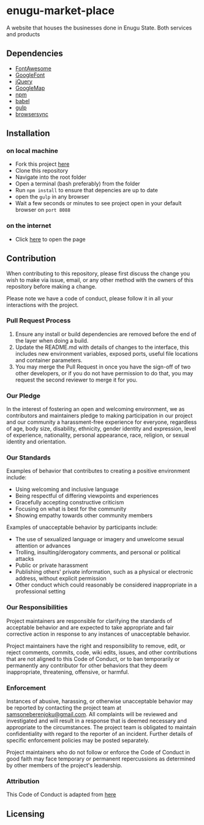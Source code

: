 # enugu-market-place
A website that houses the businesses done in Enugu State. Both services and products

## Dependencies
* [FontAwesome](https://stackpath.bootstrapcdn.com/font-awesome/4.7.0/css/font-awesome.min.css "FontAwesome")
* [GoogleFont](https://fonts.googleapis.com/css?family=Darker+Grotesque|Fredoka+One|Graduate&display=swap "GoogleFont")
* [jQuery](https://code.jquery.com/jquery-3.4.1.min.js "jQuery")
* [GoogleMap](https://www.google.com/maps/ "GoogleMap")
* [npm](https://www.npmjs.com/ "npm")
* [babel](https://babeljs.io/ "babel")
* [gulp](https://gulpjs.com/ "gulp")
* [browsersync](https://www.browsersync.io/ "browsersync")

## Installation 
### on local machine
* Fork this project [here](https://github.com/Enugu-Projects/enugu-market-place "here")
* Clone this repository 
* Navigate into the root folder
* Open a terminal (bash preferably) from the folder
* Run <code>npm install</code> to ensure that depencies are up to date
* open the <code>gulp</code> in any browser
* Wait a few seconds or minutes to see project open in your default browser on <code>port 8088</code>

### on the internet
* Click [here](# "here") to open the page

## Contribution
When contributing to this repository, please first discuss the change you wish to make via issue,
email, or any other method with the owners of this repository before making a change. 

Please note we have a code of conduct, please follow it in all your interactions with the project.

### Pull Request Process
1. Ensure any install or build dependencies are removed before the end of the layer when doing a 
   build.
2. Update the README.md with details of changes to the interface, this includes new environment 
   variables, exposed ports, useful file locations and container parameters.
3. You may merge the Pull Request in once you have the sign-off of two other developers, or if you 
   do not have permission to do that, you may request the second reviewer to merge it for you.

### Our Pledge
In the interest of fostering an open and welcoming environment, we as
contributors and maintainers pledge to making participation in our project and
our community a harassment-free experience for everyone, regardless of age, body
size, disability, ethnicity, gender identity and expression, level of experience,
nationality, personal appearance, race, religion, or sexual identity and
orientation.

### Our Standards
Examples of behavior that contributes to creating a positive environment
include:

* Using welcoming and inclusive language
* Being respectful of differing viewpoints and experiences
* Gracefully accepting constructive criticism
* Focusing on what is best for the community
* Showing empathy towards other community members

Examples of unacceptable behavior by participants include:

* The use of sexualized language or imagery and unwelcome sexual attention or
advances
* Trolling, insulting/derogatory comments, and personal or political attacks
* Public or private harassment
* Publishing others' private information, such as a physical or electronic
  address, without explicit permission
* Other conduct which could reasonably be considered inappropriate in a
  professional setting
  
### Our Responsibilities
Project maintainers are responsible for clarifying the standards of acceptable
behavior and are expected to take appropriate and fair corrective action in
response to any instances of unacceptable behavior.

Project maintainers have the right and responsibility to remove, edit, or
reject comments, commits, code, wiki edits, issues, and other contributions
that are not aligned to this Code of Conduct, or to ban temporarily or
permanently any contributor for other behaviors that they deem inappropriate,
threatening, offensive, or harmful.
  
### Enforcement
Instances of abusive, harassing, or otherwise unacceptable behavior may be
reported by contacting the project team at samsoneberenjoku@gmail.com. All
complaints will be reviewed and investigated and will result in a response that
is deemed necessary and appropriate to the circumstances. The project team is
obligated to maintain confidentiality with regard to the reporter of an incident.
Further details of specific enforcement policies may be posted separately.

Project maintainers who do not follow or enforce the Code of Conduct in good
faith may face temporary or permanent repercussions as determined by other
members of the project's leadership.

### Attribution
This Code of Conduct is adapted from  [here](https://gist.githubusercontent.com/PurpleBooth/b24679402957c63ec426/raw/5c4f62c1e50c1e6654e76e873aba3df2b0cdeea2/Good-CONTRIBUTING.md-template.md "here")

## Licensing
